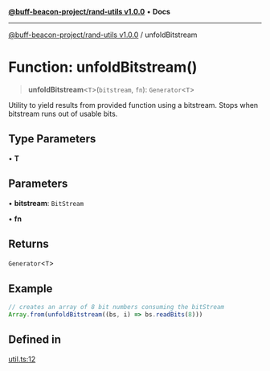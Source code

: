 [**@buff-beacon-project/rand-utils v1.0.0**](../README.md) • **Docs**

***

[@buff-beacon-project/rand-utils v1.0.0](../README.md) / unfoldBitstream

# Function: unfoldBitstream()

> **unfoldBitstream**\<`T`\>(`bitstream`, `fn`): `Generator`\<`T`\>

Utility to yield results from provided function using a bitstream.
Stops when bitstream runs out of usable bits.

## Type Parameters

• **T**

## Parameters

• **bitstream**: `BitStream`

• **fn**

## Returns

`Generator`\<`T`\>

## Example

```ts
// creates an array of 8 bit numbers consuming the bitStream
Array.from(unfoldBitstream((bs, i) => bs.readBits(8)))
```

## Defined in

[util.ts:12](https://github.com/buff-beacon-project/rand-utils/blob/513262d1ea7e1e9191092f47cb72185f50754e7b/src/util.ts#L12)
